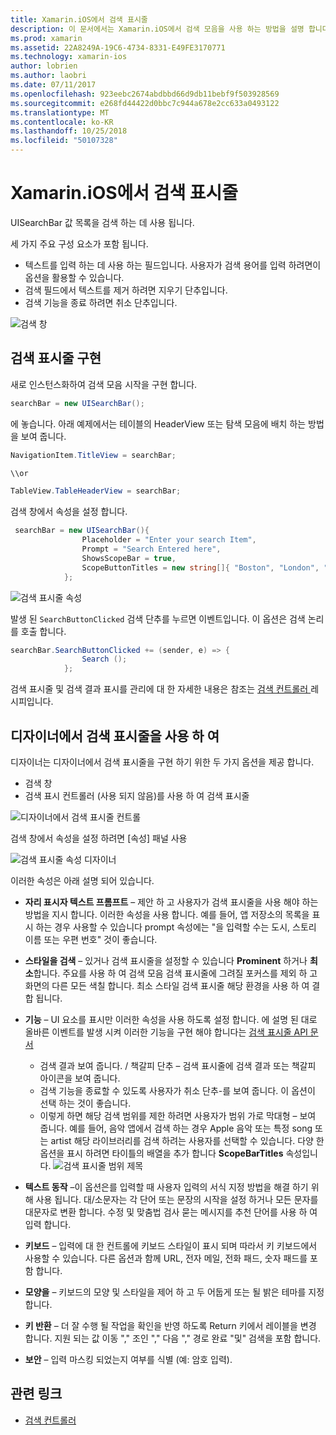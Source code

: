```yaml
---
title: Xamarin.iOS에서 검색 표시줄
description: 이 문서에서는 Xamarin.iOS에서 검색 모음을 사용 하는 방법을 설명 합니다. 프로그래밍 방식으로 및 스토리 보드의 검색 표시줄을 만드는 방법을 설명 합니다.
ms.prod: xamarin
ms.assetid: 22A8249A-19C6-4734-8331-E49FE3170771
ms.technology: xamarin-ios
author: lobrien
ms.author: laobri
ms.date: 07/11/2017
ms.openlocfilehash: 923eebc2674abdbbd66d9db11bebf9f503928569
ms.sourcegitcommit: e268fd44422d0bbc7c944a678e2cc633a0493122
ms.translationtype: MT
ms.contentlocale: ko-KR
ms.lasthandoff: 10/25/2018
ms.locfileid: "50107328"
---
```

# <a name="search-bars-in-xamarinios"></a>Xamarin.iOS에서 검색 표시줄

UISearchBar 값 목록을 검색 하는 데 사용 됩니다. 

세 가지 주요 구성 요소가 포함 됩니다. 

- 텍스트를 입력 하는 데 사용 하는 필드입니다. 사용자가 검색 용어를 입력 하려면이 옵션을 활용할 수 있습니다.
- 검색 필드에서 텍스트를 제거 하려면 지우기 단추입니다.
- 검색 기능을 종료 하려면 취소 단추입니다.

![검색 창](searchbar-images/image1.png)

## <a name="implementing-the-search-bar"></a>검색 표시줄 구현

새로 인스턴스화하여 검색 모음 시작을 구현 합니다.

```csharp
searchBar = new UISearchBar();
```

에 놓습니다. 아래 예제에서는 테이블의 HeaderView 또는 탐색 모음에 배치 하는 방법을 보여 줍니다.

```csharp
NavigationItem.TitleView = searchBar;

\\or

TableView.TableHeaderView = searchBar;
```

검색 창에서 속성을 설정 합니다.

```csharp
 searchBar = new UISearchBar(){
                Placeholder = "Enter your search Item",
                Prompt = "Search Entered here",
                ShowsScopeBar = true,
                ScopeButtonTitles = new string[]{ "Boston", "London", "SF" },
            };
```

![검색 표시줄 속성](searchbar-images/image6.png)

발생 된 `SearchButtonClicked` 검색 단추를 누르면 이벤트입니다. 이 옵션은 검색 논리를 호출 합니다.

```csharp
searchBar.SearchButtonClicked += (sender, e) => {
                Search ();
            };
```

검색 표시줄 및 검색 결과 표시를 관리에 대 한 자세한 내용은 참조는 [검색 컨트롤러 ](https://github.com/xamarin/recipes/tree/master/Recipes/ios/content_controls/search-controller) 레시피입니다.

## <a name="using-the-search-bar-in-the-designer"></a>디자이너에서 검색 표시줄을 사용 하 여

디자이너는 디자이너에서 검색 표시줄을 구현 하기 위한 두 가지 옵션을 제공 합니다.

- 검색 창
- 검색 표시 컨트롤러 (사용 되지 않음)를 사용 하 여 검색 표시줄

![디자이너에서 검색 표시줄 컨트롤](searchbar-images/image2.png)

검색 창에서 속성을 설정 하려면 [속성] 패널 사용

![검색 표시줄 속성 디자이너](searchbar-images/image3.png)

이러한 속성은 아래 설명 되어 있습니다.

- **자리 표시자 텍스트 프롬프트** – 제안 하 고 사용자가 검색 표시줄을 사용 해야 하는 방법을 지시 합니다. 이러한 속성을 사용 합니다. 예를 들어, 앱 저장소의 목록을 표시 하는 경우 사용할 수 있습니다 prompt 속성에는 "을 입력할 수는 도시, 스토리 이름 또는 우편 번호" 것이 좋습니다.
- **스타일을 검색** – 있거나 검색 표시줄을 설정할 수 있습니다 **Prominent** 하거나 **최소**합니다. 주요를 사용 하 여 검색 모음 검색 표시줄에 그려질 포커스를 제외 하 고 화면의 다른 모든 색칠 합니다. 최소 스타일 검색 표시줄 해당 환경을 사용 하 여 결합 됩니다.
- **기능** – UI 요소를 표시만 이러한 속성을 사용 하도록 설정 합니다. 에 설명 된 대로 올바른 이벤트를 발생 시켜 이러한 기능을 구현 해야 합니다는 [검색 표시줄 API 문서](https://developer.xamarin.com/api/type/UIKit.UISearchBar/)
    - 검색 결과 보여 줍니다. / 책갈피 단추 – 검색 표시줄에 검색 결과 또는 책갈피 아이콘을 보여 줍니다.
    - 검색 기능을 종료할 수 있도록 사용자가 취소 단추-를 보여 줍니다. 이 옵션이 선택 하는 것이 좋습니다.
    - 이렇게 하면 해당 검색 범위를 제한 하려면 사용자가 범위 가로 막대형 – 보여 줍니다. 예를 들어, 음악 앱에서 검색 하는 경우 Apple 음악 또는 특정 song 또는 artist 해당 라이브러리를 검색 하려는 사용자를 선택할 수 있습니다. 다양 한 옵션을 표시 하려면 타이틀의 배열을 추가 합니다 **ScopeBarTitles** 속성입니다.
    ![검색 표시줄 범위 제목](searchbar-images/image4.png)

- **텍스트 동작** –이 옵션은를 입력할 때 사용자 입력의 서식 지정 방법을 해결 하기 위해 사용 됩니다. 대/소문자는 각 단어 또는 문장의 시작을 설정 하거나 모든 문자를 대문자로 변환 합니다. 수정 및 맞춤법 검사 묻는 메시지를 추천 단어를 사용 하 여 입력 합니다.
- **키보드** – 입력에 대 한 컨트롤에 키보드 스타일이 표시 되며 따라서 키 키보드에서 사용할 수 있습니다. 다른 옵션과 함께 URL, 전자 메일, 전화 패드, 숫자 패드를 포함 합니다.
- **모양을** – 키보드의 모양 및 스타일을 제어 하 고 두 어둡게 또는 될 밝은 테마를 지정 합니다.
- **키 반환** – 더 잘 수행 될 작업을 확인을 반영 하도록 Return 키에서 레이블을 변경 합니다. 지원 되는 값 이동 "," 조인 "," 다음 "," 경로 완료 "및" 검색을 포함 합니다.
- **보안** – 입력 마스킹 되었는지 여부를 식별 (예: 암호 입력).

## <a name="related-links"></a>관련 링크

- [검색 컨트롤러](https://github.com/xamarin/recipes/tree/master/Recipes/ios/content_controls/search-controller)
